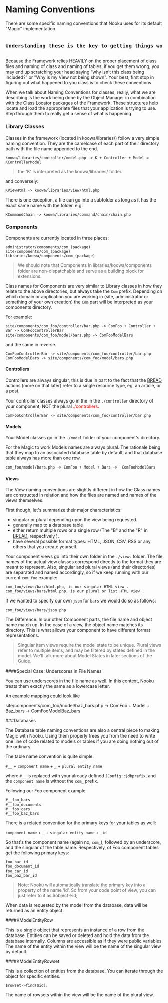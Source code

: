 # Naming Conventions

There are some specific naming conventions that Nooku uses for its default "Magic" implementation.

<pre><h3>Understanding these is the key to getting things working!</h3></pre>

Because the Framework relies HEAVILY on the proper placement of class files and naming of class and naming of tables, if you
get them wrong, you may end up scratching your head saying “why isn’t this class being included?” or "Why is my View not being shown".
Your best, first stop in figuring out what happened to you class is to check these conventions.

When we talk about Naming Conventions for classes, really, what we are describing is the work being done by the Object Manager
in combination with the Class Locator packages of the Framework. These structures help locate and load the appropriate files that
your application is trying to use. Step through them to really get a sense of what is happening.

### Library Classes

Classes in the framework (located in koowa/libraries/) follow a very simple naming convention. They are the camelcase of
 each part of their directory path with the file name appended to the end.

	koowa/libraries/controller/model.php -> K + Controller + Model = KControllerModel

>the 'K' is interpreted as the koowa/libraries/ folder.

and conversely:

	KViewHtml -> koowa/libraries/view/html.php

There is one exception, a file can go into a subfolder as long as it has the exact same name with the folder. e.g:

	KCommandChain -> koowa/libraries/command/chain/chain.php

### Components

Components are currently located in three places:

	administrator/components/com_(package)
	site/components/com_(package)
	libraries/koowa/components/com_(package)

> We should note that Components in libraries/koowa/components folder are non-dispatchable and serve as a building block for extensions.

Class names for Components are very similar to Library classes in how they relate to the above directories, but always take the `Com` prefix.
Depending on which domain or application you are working in (site, administrator or something of your own creation) the `Com` part will
be interpreted as your components directory.

For example:

	site/components/com_foo/controller/bar.php -> ComFoo + Controller + Bar -> ComFooControllerBar
	site/components/com_foo/model/bars.php -> ComFooModelBars

and the same in reverse.

	ComFooControllerBar -> site/components/com_foo/controller/bar.php
	ComFooModelBars -> site/components/com_foo/model/bars.php

#### Controllers

Controllers are always singular, this is due in part to the fact that the [BREAD](BREAD.md) actions (more on that later) refer to a
single resource type, eg, an article, or a post.

Your controller classes always go in the in the `./controller` directory of your component; NOT the plural <span style="color:red">./controllers</span>.

    ComFooControllerBar -> site/components/com_foo/controller/bar.php

#### Models

Your Model classes go in the `./model` folder of your component's directory.

For the Magic to work Models names are always plural. The rationale being that they map to an associated database table by default, and that database table always has more than one
row.

	com_foo/model/bars.php -> ComFoo + Model + Bars ->  ComFooModelBars

#### Views

The View naming conventions are slightly different in how the Class names are constructed in relation and how the files are named and names
of the views themselves.

First though, let's summarize their major characteristics:

* singular or plural depending upon the view being requested.
* generally map to a database table
* either return multiple rows or a single row (The "B" and the "R" in [BREAD](BREAD.md), respectively ).
* have several possible format types: HTML, JSON, CSV, RSS or any others that you create yourself.

Your component views go into their own folder in the  `./views` folder. The file names of the actual view classes correspond directly to the
format they are meant to represent. Also, singular and plural views (and their directories) are separated and named accordingly, so if we keep running with our current `com_foo` example:

    com_foo/views/bar/html.php, is our singular HTML view .
    com_foo/views/bars/html.php, is our plural or list HTML view .

If we wanted to specify our own `json` for `bars` we would do so as follows:

    com_foo/views/bars/json.php

The Difference: In our other Component parts, the file name and object name match up. In the case of a view, the object name matches its directory.
This is what allows your component to have different format representations.

> Singular item views require the model state to be unique.
> Plural views refer to multiple items, and may be filtered by states defined in the model.
> We'll talk more about Model States in later sections of the Guide.

####Special Case: Underscores in File Names

You can use underscores in the file name as well. In this context, Nooku treats them exactly the same as a lowercase letter.

An example mapping could look like

site/components/com_foo/model/baz_bars.php -> ComFoo + Model + Baz_bars -> ComFooModelBaz_bars

###Databases

The Database table naming conventions are also a central piece to making Magic with Nooku. Using them properly frees you from the need
to write one line of code related to models or tables if you are doing nothing out of the ordinary.

The table name convention is quite simple:

`#__` + `component name` + `_` + `plural entity name`

where `#__` is replaced with your already defined ```JConfig::$dbprefix```, and the `component name` is without the `com_` prefix.

Following our Foo component example:

	#__foo_bars
	#__foo_documents
	#__foo_cars
	#__foo_baz_bars

There is a related convention for the primary keys for your tables as well:

 `component name` + `_` + `singular entity name` + `_id`

So that's the component name (again no, `com_`), followed by an underscore, and the singular of the table name. Respectively, of Foo component
tables get the following primary keys:

	foo_bar_id
	foo_document_id
	foo_car_id
	foo_baz_bar_id

> Note: Nooku will automatically translate the primary key into a property of the name ‘id’. So from your code point of
view, you can just refer to it as $object->id;

When data is requested by the model from the database, data will be returned as an entity object.

####KModelEntityRow

This is a single object that represents an instance of a row from the database. Entities can be saved or deleted and hold
the data from the database internally. Columns are accessible as if they were public variables. The name of the entity
within the view will be the name of the singular view by default.

####KModelEntityRowset

This is a collection of entities from the database. You can iterate through the object for specific entities.

	$rowset->find($id);

The name of rowsets within the view will be the name of the plural view.